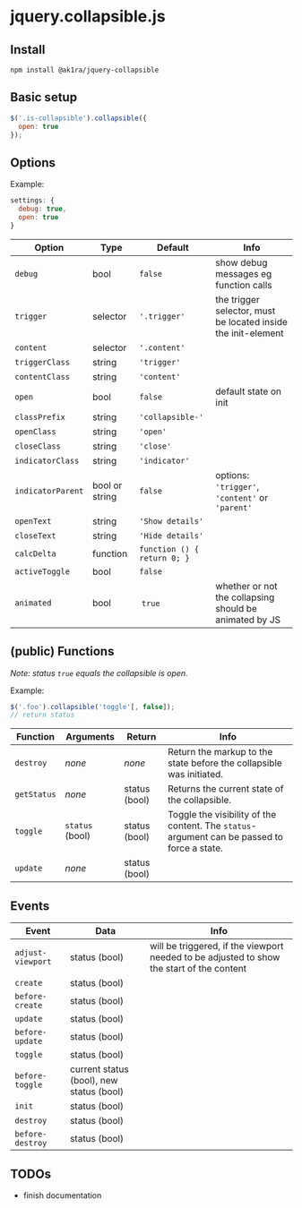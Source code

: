 # jquery.collapsible.js

## Install

`npm install @ak1ra/jquery-collapsible`


## Basic setup
```` javascript
$('.is-collapsible').collapsible({
  open: true
});
````


## Options
Example:

```` javascript
settings: {
  debug: true,
  open: true
}
````

| Option | Type | Default | Info |
|--------|------|---------|------|
| `debug` | bool | `false` | show debug messages eg function calls |
| `trigger` | selector | `'.trigger'` | the trigger selector, must be located inside the init-element |
| `content` | selector | `'.content'` | |
| `triggerClass` | string | `'trigger'` | |
| `contentClass` | string | `'content'` | |
| `open` | bool | `false` | default state on init |
| `classPrefix` | string | `'collapsible-'` | |
| `openClass` | string | `'open'` | |
| `closeClass` | string | `'close'` | |
| `indicatorClass` | string | `'indicator'` | |
| `indicatorParent` | bool or string | `false` | options: `'trigger'`, `'content'` or `'parent'` |
| `openText` | string | `'Show details'` | |
| `closeText` | string | `'Hide details'` | |
| `calcDelta` | function | `function () { return 0; }` | |
| `activeToggle` | bool | `false` | |
| `animated` | bool | `true` | whether or not the collapsing should be animated by JS |



## (public) Functions
_Note: status `true` equals the collapsible is open._

Example:
```` javascript
$('.foo').collapsible('toggle'[, false]);
// return status
````

| Function | Arguments | Return | Info |
|----------|-----------|--------|------|
| `destroy` | _none_ | _none_ | Return the markup to the state before the collapsible was initiated. |
| `getStatus` | _none_ | status (bool) | Returns the current state of the collapsible. |
| `toggle` | `status` (bool) | status (bool) | Toggle the visibility of the content. The `status`-argument can be passed to force a state. |
| `update` | _none_ | status (bool) | 



## Events

| Event | Data | Info |
|-------|------|------|
| `adjust-viewport` | status (bool) | will be triggered, if the viewport needed to be adjusted to show the start of the content |
| `create` | status (bool) |  |
| `before-create` | status (bool) |  |
| `update` | status (bool) |  |
| `before-update` | status (bool) |  |
| `toggle` | status (bool) |  |
| `before-toggle` | current status (bool), new status (bool) |  |
| `init` | status (bool) |  |
| `destroy` | status (bool) |  |
| `before-destroy` | status (bool) |  |


## TODOs
- finish documentation
